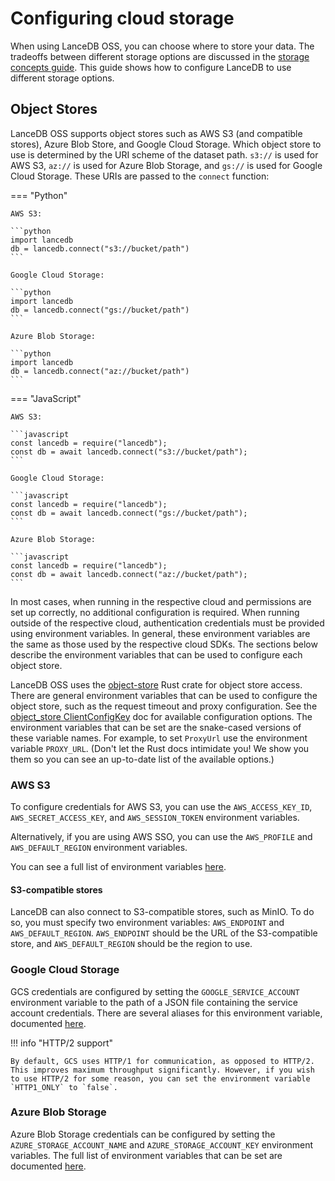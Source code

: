 # Configuring cloud storage

<!-- TODO: When we add documentation for how to configure other storage types
           we can change the name to a more general "Configuring storage" -->

When using LanceDB OSS, you can choose where to store your data. The tradeoffs between different storage options are discussed in the [storage concepts guide](../concepts/storage.md). This guide shows how to configure LanceDB to use different storage options.

## Object Stores

LanceDB OSS supports object stores such as AWS S3 (and compatible stores), Azure Blob Store, and Google Cloud Storage. Which object store to use is determined by the URI scheme of the dataset path. `s3://` is used for AWS S3, `az://` is used for Azure Blob Storage, and `gs://` is used for Google Cloud Storage. These URIs are passed to the `connect` function:

=== "Python"

    AWS S3:

    ```python
    import lancedb
    db = lancedb.connect("s3://bucket/path")
    ```

    Google Cloud Storage:

    ```python
    import lancedb
    db = lancedb.connect("gs://bucket/path")
    ```

    Azure Blob Storage:

    ```python
    import lancedb
    db = lancedb.connect("az://bucket/path")
    ```

=== "JavaScript"

    AWS S3:

    ```javascript
    const lancedb = require("lancedb");
    const db = await lancedb.connect("s3://bucket/path");
    ```

    Google Cloud Storage:

    ```javascript
    const lancedb = require("lancedb");
    const db = await lancedb.connect("gs://bucket/path");
    ```

    Azure Blob Storage:

    ```javascript
    const lancedb = require("lancedb");
    const db = await lancedb.connect("az://bucket/path");
    ```

In most cases, when running in the respective cloud and permissions are set up correctly, no additional configuration is required. When running outside of the respective cloud, authentication credentials must be provided using environment variables. In general, these environment variables are the same as those used by the respective cloud SDKs. The sections below describe the environment variables that can be used to configure each object store.

LanceDB OSS uses the [object-store](https://docs.rs/object_store/latest/object_store/) Rust crate for object store access. There are general environment variables that can be used to configure the object store, such as the request timeout and proxy configuration. See the [object_store ClientConfigKey](https://docs.rs/object_store/latest/object_store/enum.ClientConfigKey.html) doc for available configuration options. The environment variables that can be set are the snake-cased versions of these variable names. For example, to set `ProxyUrl` use the environment variable `PROXY_URL`. (Don't let the Rust docs intimidate you! We show you them so you can see an up-to-date list of the available options.)


### AWS S3

To configure credentials for AWS S3, you can use the `AWS_ACCESS_KEY_ID`, `AWS_SECRET_ACCESS_KEY`, and `AWS_SESSION_TOKEN` environment variables.

Alternatively, if you are using AWS SSO, you can use the `AWS_PROFILE` and `AWS_DEFAULT_REGION` environment variables.

You can see a full list of environment variables [here](https://docs.rs/object_store/latest/object_store/aws/struct.AmazonS3Builder.html#method.from_env).

#### S3-compatible stores

LanceDB can also connect to S3-compatible stores, such as MinIO. To do so, you must specify two environment variables: `AWS_ENDPOINT` and `AWS_DEFAULT_REGION`. `AWS_ENDPOINT` should be the URL of the S3-compatible store, and `AWS_DEFAULT_REGION` should be the region to use.

<!-- TODO: we should also document the use of S3 Express once we fully support it -->

### Google Cloud Storage

GCS credentials are configured by setting the `GOOGLE_SERVICE_ACCOUNT` environment variable to the path of a JSON file containing the service account credentials. There are several aliases for this environment variable, documented [here](https://docs.rs/object_store/latest/object_store/gcp/struct.GoogleCloudStorageBuilder.html#method.from_env).


!!! info "HTTP/2 support"

    By default, GCS uses HTTP/1 for communication, as opposed to HTTP/2. This improves maximum throughput significantly. However, if you wish to use HTTP/2 for some reason, you can set the environment variable `HTTP1_ONLY` to `false`.

### Azure Blob Storage

Azure Blob Storage credentials can be configured by setting the `AZURE_STORAGE_ACCOUNT_NAME` and ``AZURE_STORAGE_ACCOUNT_KEY`` environment variables. The full list of environment variables that can be set are documented [here](https://docs.rs/object_store/latest/object_store/azure/struct.MicrosoftAzureBuilder.html#method.from_env).


<!-- TODO: demonstrate how to configure networked file systems for optimal performance -->